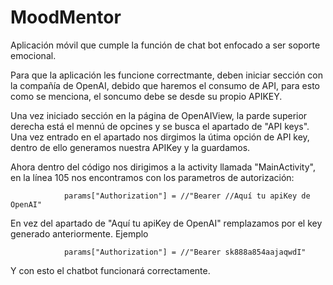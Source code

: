 # MoodMentor
Aplicación móvil que cumple la función de chat bot enfocado a ser soporte emocional.  

Para que la aplicación les funcione correctmante, deben iniciar sección con la compañía de OpenAI, debido que haremos el consumo de API, para esto como se menciona, el soncumo debe se
desde su propio APIKEY.

Una vez iniciado sección en la página de OpenAIView, la parde superior derecha está el mennú de opcines y se busca el apartado de "API keys".
Una vez entrado en el apartado nos dirgimos la útima opción de API key, dentro de ello generamos nuestra APIKey y la guardamos.

Ahora dentro del código nos dirigimos a la activity llamada "MainActivity", en la línea 105 nos encontramos con los parametros de autorización:

                params["Authorization"] = //"Bearer //Aquí tu apiKey de OpenAI"
                
En vez del apartado de "Aquí tu apiKey de OpenAI" remplazamos por el key generado anteriormente.
Ejemplo

                params["Authorization"] = //"Bearer sk888a854aajaqwdI"
                
Y con esto el chatbot funcionará correctamente.


